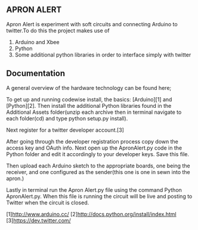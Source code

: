 ## APRON ALERT

Apron Alert is experiment with soft circuits and connecting Arduino to twitter.To do this the project makes use of 

1. Arduino and Xbee
2. Python
3. Some additional python libraries in order to interface simply with twitter

## Documentation
A general overview of the hardware technology can be found here;

To get up and running codewise install, the basics: [Arduino][1] and [Python][2].  Then install the additional Python libraries found in the Additional Assets folder(unzip each archive then in terminal navigate to each folder(cd) and type python setup.py install).

Next register for a twitter developer account.[3]

After going through the developer registration process copy down the access key and OAuth info. Next open up the ApronAlert.py code in the Python folder and edit it accordingly to your developer keys. Save this file.

Then upload each Arduino sketch to the appropriate boards, one being the receiver, and one configured as the sender(this one is one in sewn into the apron.)

Lastly in terminal run the Apron Alert.py file using the command Python ApronAlert.py.  When this file is running the circuit will be live and posting to Twitter when the circuit is closed.


[1]http://www.arduino.cc/
[2]http://docs.python.org/install/index.html
[3]https://dev.twitter.com/
